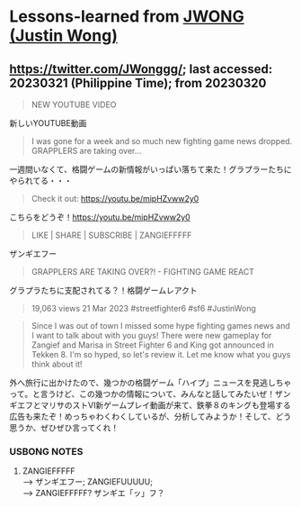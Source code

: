 # Lessons-learned from [JWONG (Justin Wong)](https://twitter.com/JWonggg?ref_src=twsrc%5Egoogle%7Ctwcamp%5Eserp%7Ctwgr%5Eauthor)

## https://twitter.com/JWonggg/; last accessed: 20230321 (Philippine Time); from 20230320

> NEW YOUTUBE VIDEO

新しいYOUTUBE動画

> I was gone for a week and so much new fighting game news dropped.  GRAPPLERS are taking over...

一週間いなくて、格闘ゲームの新情報がいっぱい落ちて来た！グラプラーたちにやられてる・・・

> Check it out: https://youtu.be/mipHZvww2y0

こちらをどうぞ！https://youtu.be/mipHZvww2y0

> LIKE | SHARE | SUBSCRIBE | ZANGIEFFFFF

ザンギエフー

> GRAPPLERS ARE TAKING OVER?! - FIGHTING GAME REACT

グラプラたちに支配されてる？！格闘ゲームレアクト

> 19,063 views  21 Mar 2023  #streetfighter6 #sf6 #JustinWong

> Since I was out of town I missed some hype fighting games news and I want to talk about with you guys! There were new gameplay for Zangief and Marisa in Street Fighter 6 and King got announced in Tekken 8. I'm so hyped, so let's review it. Let me know what you guys think about it!

外へ旅行に出かけたので、幾つかの格闘ゲーム「ハイプ」ニュースを見逃しちゃって。と言うけど、この幾つかの情報について、みんなと話してみたいぜ！ザンギエフとマリサのストVI新ゲームプレイ動画が来て、鉄拳８のキングも登場する広告も来たぞ！めっちゃわくわくしているが、分析してみようか！そして、どう思うか、ぜひぜひ言ってくれ！


### USBONG NOTES

1) ZANGIEFFFFF<br/>
--> ザンギエフー; ZANGIEFUUUUU; <br/>
--> ZANGIEFFFFF? ザンギエ「ッ」フ？

